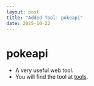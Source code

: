 ```yaml
---
layout: post
title: "Added Tool: pokeapi"
date: 2025-10-22
---
```


# pokeapi
- A very useful web tool.
- You will find the tool at <a href="/resources">tools</a>.